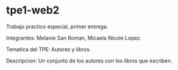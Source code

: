 # tpe1-web2
Trabajo practico especial, primer entrega.

Integrantes: Melanie San Roman, Micaela Nicole Lopez.

Tematica del TPE: Autores y libros.

Descripcion: Un conjunto de los autores con los libros que escriben.


